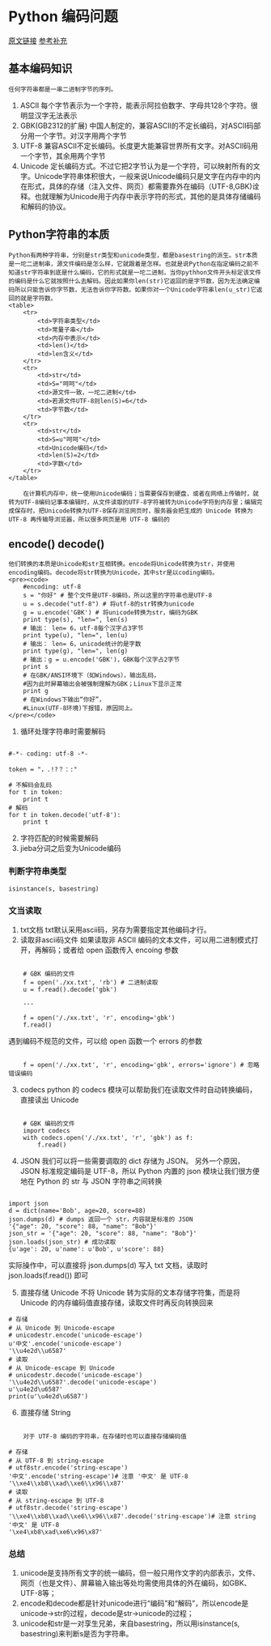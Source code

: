 # Python 编码问题

[原文链接](http://blog.csdn.net/haluoluo211/article/details/45055355)
[参考补充](https://github.com/AIMinder/DeepLearning101/wiki/ResPythonEncodeDecode)

## 基本编码知识
    任何字符串都是一串二进制字节的序列。

1. ASCII
    每个字节表示为一个字符，能表示阿拉伯数字、字母共128个字符。很明显汉字无法表示
2. GBK(GB2312的扩展)
    中国人制定的，兼容ASCII的不定长编码，对ASCII码部分用一个字节。对汉字用两个字节
3. UTF-8
    兼容ASCII不定长编码。长度更大能兼容世界所有文字。对ASCII码用一个字节，其余用两个字节
4. Unicode
    定长编码方式。不过它把2字节认为是一个字符，可以映射所有的文字。Unicode字符串体积很大，一般来说Unicode编码只是文字在内存中的内在形式，具体的存储（注入文件、网页）都需要靠外在编码（UTF-8,GBK)诠释。也就理解为Unicode用于内存中表示字符的形式，其他的是具体存储编码和解码的协议。


## Python字符串的本质
    Python有两种字符串，分别是str类型和unicode类型，都是basestring的派生。str本质是一坨二进制串，源文件编码是怎么样，它就跟着是怎样。也就是说Python在指定编码之前不知道str字符串到底是什么编码，它的形式就是一坨二进制，当你pythhon文件开头标定该文件的编码是什么它就按照什么去解码。因此如果你len(str)它返回的是字节数，因为无法确定编码所以只能告诉你字节数，无法告诉你字符数。如果你对一个Unicode字符串len(u_str)它返回的就是字符数。
    <table>
        <tr>
            <td>字符串类型</td>
            <td>常量子串</td>
            <td>内存中表示</td>
            <td>len()</td>
            <td>len含义</td>
        </tr>
        <tr>
            <td>str</td>
            <td>S="呵呵"</td>
            <td>源文件一致，一坨二进制</td>
            <td>若源文件UTF-8则len(S)=6</td>
            <td>字节数</td>
        </tr>
        <tr>
            <td>str</td>
            <td>S=u"呵呵"</td>
            <td>Unicode编码</td>
            <td>len(S)=2</td>
            <td>字数</td>
        </tr>
    </table>

        在计算机内存中，统一使用Unicode编码；当需要保存到硬盘，或者在网络上传输时，就转为UTF-8编码记事本编辑时，从文件读取的UTF-8字符被转为Unicode字符到内存里；编辑完成保存时，把Unicode转换为UTF-8保存浏览网页时，服务器会把生成的 Unicode 转换为 UTF-8 再传输导浏览器，所以很多网页是用 UTF-8 编码的

## encode() decode()
    他们转换的本质是Unicode和str互相转换。encode将Unicode转换为str，并使用encoding编码。decode将str转换为Unicode，其中str是以coding编码。
    <pre><code>
        #encoding: utf-8
        s = "你好" # 整个文件是UTF-8编码，所以这里的字符串也是UTF-8
        u = s.decode("utf-8") # 将utf-8的str转换为unicode
        g = u.encode('GBK') # 将unicode转换为str，编码为GBK
        print type(s), "len=", len(s)
        # 输出： len= 6，utf-8每个汉字占3字节
        print type(u), "len=", len(u)
        # 输出： len= 6，unicode统计的是字数
        print type(g), "len=", len(g)
        # 输出：g = u.encode('GBK')，GBK每个汉字占2字节
        print s
        # 在GBK/ANSI环境下（如Windows），输出乱码，
        #因为此时屏幕输出会被强制理解为GBK；Linux下显示正常
        print g
        # 在Windows下输出“你好”，
        #Linux(UTF-8环境)下报错，原因同上。
    </pre></code>

1. 循环处理字符串时需要解码
<pre><code>
#-*- coding: utf-8 -*-

token = "，.!?？：:"

# 不解码会乱码
for t in token:
    print t
# 解码
for t in token.decode('utf-8'):
    print t
</code></pre>
2. 字符匹配的时候需要解码
3. jieba分词之后变为Unicode编码

### 判断字符串类型
<pre><code>isinstance(s, basestring)</code></pre>

### 文当读取
1. txt文档
    txt默认采用ascii码，另存为需要指定其他编码才行。
2. 读取非ascii码文件
    如果读取非 ASCII 编码的文本文件，可以用二进制模式打开，再解码；或者给 open 函数传入 encoing 参数

<pre><code>
    # GBK 编码的文件
    f = open('./xx.txt', 'rb') # 二进制读取
    u = f.read().decode('gbk')

    ---

    f = open('/./xx.txt', 'r', encoding='gbk')
    f.read()
</code></pre>
遇到编码不规范的文件，可以给 open 函数一个 errors 的参数
<pre><code>
    f = open('/./xx.txt', 'r', encoding='gbk', errors='ignore') # 忽略错误编码
</code></pre>

3. codecs
python 的 codecs 模块可以帮助我们在读取文件时自动转换编码，直接读出 Unicode
<pre><code>
    # GBK 编码的文件
    import codecs
    with codecs.open('/./xx.txt', 'r', 'gbk') as f:
        f.read()
</code></pre>

4. JSON
    我们可以将一些需要调取的 dict 存储为 JSON。
    另外一个原因，JSON 标准规定编码是 UTF-8，所以 Python 内置的 json 模块让我们很方便地在 Python 的 str 与 JSON 字符串之间转换

<PRE><CODE>
import json
d = dict(name='Bob', age=20, score=88)
json.dumps(d) # dumps 返回一个 str，内容就是标准的 JSON
'{"age": 20, "score": 88, "name": "Bob"}'
json_str = '{"age": 20, "score": 88, "name": "Bob"}'
json.loads(json_str) # 成功读取
{u'age': 20, u'name': u'Bob', u'score': 88}
</CODE></PRE>
实际操作中，可以直接将 json.dumps(d) 写入 txt 文档，读取时 json.loads(f.read()) 即可

5. 直接存储 Unicode
    不将 Unicode 转为实际的文本存储字符集，而是将 Unicode 的内存编码值直接存储，读取文件时再反向转换回来
<PRE><CODE># 存储
# 从 Unicode 到 Unicode-escape
# unicodestr.encode('unicode-escape')
u'中文'.encode('unicode-escape')
'\\u4e2d\\u6587'
# 读取
# 从 Unicode-escape 到 Unicode
# unicodestr.decode('unicode-escape')
'\\u4e2d\\u6587'.decode('unicode-escape')
u'\u4e2d\u6587'
print(u'\u4e2d\u6587')</CODE></PRE>

6. 直接存储 String
<PRE><CODE>
    对于 UTF-8 编码的字符串，在存储时也可以直接存储编码值

# 存储
# 从 UTF-8 到 string-escape
# utf8str.encode('string-escape')
'中文'.encode('string-escape')# 注意 '中文' 是 UTF-8
'\\xe4\\xb8\\xad\\xe6\\x96\\x87'
# 读取
# 从 string-escape 到 UTF-8
# utf8str.decode('string-escape')
'\\xe4\\xb8\\xad\\xe6\\x96\\x87'.decode('string-escape')# 注意 string '中文' 是 UTF-8
'\xe4\xb8\xad\xe6\x96\x87'
</CODE></PRE>
### 总结

1. unicode是支持所有文字的统一编码，但一般只用作文字的内部表示，文件、网页（也是文件）、屏幕输入输出等处均需使用具体的外在编码，如GBK、UTF-8等；
2. encode和decode都是针对unicode进行“编码”和“解码”，所以encode是unicode->str的过程，decode是str->unicode的过程；
3. unicode和str是一对孪生兄弟，来自basestring，所以用isinstance(s, basestring)来判断s是否为字符串。
